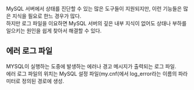 MySQL 서버에서 상태를 진단할 수 있는 많은 도구들이 지원되지만, 이런 기능들은 많은 지식을 필요로 한느 경우가 많다.  
하지만 로그 파일을  이요하면 MySQL 서버의 깊은 내부 지식이 없어도 상태나 부하를 일으키는 원인을 쉽게 찾아서 해결할 수 있다.  

## 에러 로그 파일
MYSQL이 실행하는 도중에 발생하는 에러나 경고 메시지가 출력되는 로그 파일.  
에러 로그 파일의 위치는 MySQL 설정 파일(my.cnf(에서 log_error라는 이름의 파라미터로 정의된 경로에 생성.  
